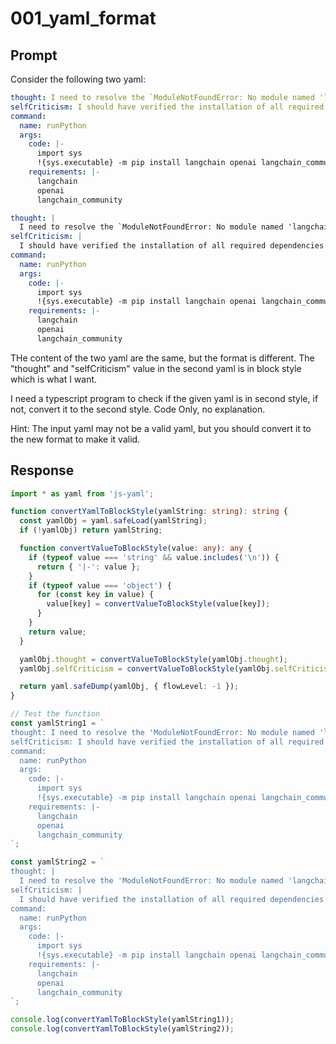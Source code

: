 # 001_yaml_format

## Prompt

Consider the following two yaml:

```yaml
thought: I need to resolve the `ModuleNotFoundError: No module named 'langchain_community'` error by ensuring that all necessary dependencies are correctly installed.
selfCriticism: I should have verified the installation of all required dependencies before running the code.
command:
  name: runPython
  args:
    code: |-
      import sys
      !{sys.executable} -m pip install langchain openai langchain_community
    requirements: |-
      langchain
      openai
      langchain_community
```

```yaml
thought: |
  I need to resolve the `ModuleNotFoundError: No module named 'langchain_community'` error by ensuring that all necessary dependencies are correctly installed.
selfCriticism: |
  I should have verified the installation of all required dependencies before running the code.
command:
  name: runPython
  args:
    code: |-
      import sys
      !{sys.executable} -m pip install langchain openai langchain_community
    requirements: |-
      langchain
      openai
      langchain_community
```

THe content of the two yaml are the same, but the format is different. The "thought" and "selfCriticism" value in the second yaml is in block style which is what I want. 

I need a typescript program to check if the given yaml is in second style, if not, convert it to the second style. Code Only, no explanation.

Hint: The input yaml may not be a valid yaml, but you should convert it to the new format to make it valid.

## Response

```typescript
import * as yaml from 'js-yaml';

function convertYamlToBlockStyle(yamlString: string): string {
  const yamlObj = yaml.safeLoad(yamlString);
  if (!yamlObj) return yamlString;

  function convertValueToBlockStyle(value: any): any {
    if (typeof value === 'string' && value.includes('\n')) {
      return { '|-': value };
    }
    if (typeof value === 'object') {
      for (const key in value) {
        value[key] = convertValueToBlockStyle(value[key]);
      }
    }
    return value;
  }

  yamlObj.thought = convertValueToBlockStyle(yamlObj.thought);
  yamlObj.selfCriticism = convertValueToBlockStyle(yamlObj.selfCriticism);

  return yaml.safeDump(yamlObj, { flowLevel: -1 });
}

// Test the function
const yamlString1 = `
thought: I need to resolve the 'ModuleNotFoundError: No module named 'langchain_community'' error by ensuring that all necessary dependencies are correctly installed.
selfCriticism: I should have verified the installation of all required dependencies before running the code.
command:
  name: runPython
  args:
    code: |-
      import sys
      !{sys.executable} -m pip install langchain openai langchain_community
    requirements: |-
      langchain
      openai
      langchain_community
`;

const yamlString2 = `
thought: |
  I need to resolve the 'ModuleNotFoundError: No module named 'langchain_community'' error by ensuring that all necessary dependencies are correctly installed.
selfCriticism: |
  I should have verified the installation of all required dependencies before running the code.
command:
  name: runPython
  args:
    code: |-
      import sys
      !{sys.executable} -m pip install langchain openai langchain_community
    requirements: |-
      langchain
      openai
      langchain_community
`;

console.log(convertYamlToBlockStyle(yamlString1));
console.log(convertYamlToBlockStyle(yamlString2));
```

